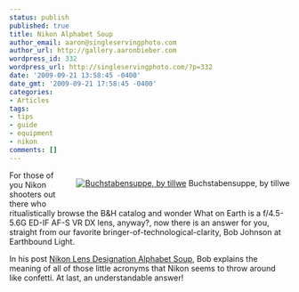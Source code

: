 ```yaml
---
status: publish
published: true
title: Nikon Alphabet Soup
author_email: aaron@singleservingphoto.com
author_url: http://gallery.aaronbieber.com
wordpress_id: 332
wordpress_url: http://singleservingphoto.com/?p=332
date: '2009-09-21 13:58:45 -0400'
date_gmt: '2009-09-21 17:58:45 -0400'
categories:
- Articles
tags:
- tips
- guide
- equipment
- nikon
comments: []
---
```

<div style="float:right;margin:0 0 15px 15px;">

[![Buchstabensuppe, by
tillwe](http://farm1.static.flickr.com/31/44986844_2f13770222_m.jpg "Buchstabensuppe, by tillwe")](http://www.flickr.com/photos/tillwe/44986844/)
Buchstabensuppe, by tillwe

</div>

For those of you Nikon shooters out there who ritualistically browse the
B&H catalog and wonder What on Earth is a f/4.5-5.6G ED-IF AF-S VR DX
lens, anyway?, now there is an answer for you, straight from our
favorite bringer-of-technological-clarity, Bob Johnson at Earthbound
Light.

In his post [Nikon Lens Designation Alphabet
Soup](http://www.earthboundlight.com/phototips/nikon-lens-letter-codes.html),
Bob explains the meaning of all of those little acronyms that Nikon
seems to throw around like confetti. At last, an understandable answer!
